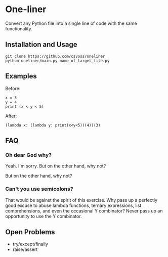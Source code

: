 One-liner
=========

Convert any Python file into a single line of code with the same functionality.

Installation and Usage
----------------------

    git clone https://github.com/csvoss/oneliner
    python oneliner/main.py name_of_target_file.py

Examples
--------

Before:

    x = 3
    y = 4
    print (x < y < 5)

After:

    (lambda x: (lambda y: print(x<y<5))(4))(3)


FAQ
---

### Oh dear God why?

Yeah. I'm sorry. But on the other hand, why not?

But on the other hand, why not?

### Can't you use semicolons?

That would be against the spirit of this exercise. Why pass up a perfectly good excuse to abuse lambda functions, ternary expressions, list comprehensions, and even the occasional Y combinator? Never pass up an opportunity to use the Y combinator.

Open Problems
-------------
* try/except/finally
* raise/assert